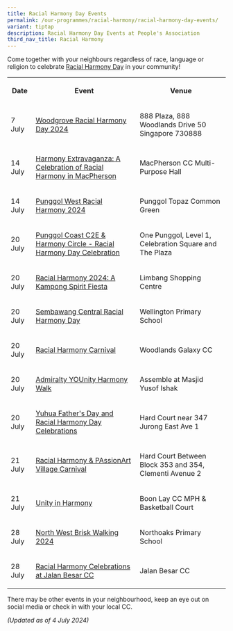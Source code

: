 ```yaml
---
title: Racial Harmony Day Events
permalink: /our-programmes/racial-harmony/racial-harmony-day-events/
variant: tiptap
description: Racial Harmony Day Events at People's Association
third_nav_title: Racial Harmony
---
```

<p>Come together with your neighbours regardless of race, language or religion
to celebrate <a href="https://www.pa.gov.sg/our-programmes/racial-harmony/racial-harmony-day/" rel="noopener noreferrer nofollow" target="_blank">Racial Harmony Day</a> in
your community!</p>
<table style="minWidth: 75px">
<colgroup>
<col>
<col>
<col>
</colgroup>
<tbody>
<tr>
<th rowspan="1" colspan="1">
<p>Date</p>
</th>
<th rowspan="1" colspan="1">
<p>Event</p>
</th>
<th rowspan="1" colspan="1">
<p>Venue</p>
</th>
</tr>
<tr>
<td rowspan="1" colspan="1">
<p>7 July</p>
</td>
<td rowspan="1" colspan="1">
<p><a href="https://www.facebook.com/Woodgrove.OurHome/posts/pfbid02qRBB2RGF1ijS9WAGqW6SUfz2aJvL9WXRzJiymmB5N9SpemBPM4p87oSEnBZdBS2Bl" rel="noopener noreferrer nofollow" target="_blank">Woodgrove Racial Harmony Day 2024</a>
</p>
</td>
<td rowspan="1" colspan="1">
<p>888 Plaza, 888 Woodlands Drive 50 Singapore 730888</p>
</td>
</tr>
<tr>
<td rowspan="1" colspan="1">
<p>14 July</p>
</td>
<td rowspan="1" colspan="1">
<p><a href="https://www.facebook.com/MacPherson.Spirit/posts/pfbid02xocDCijCr9rFaJgYFFbUQ1QUKpEKPCBkprZDGCeJcQhx4eXfcTREeG34vh5AGPP7l" rel="noopener noreferrer nofollow" target="_blank">Harmony Extravaganza: A Celebration of Racial Harmony in MacPherson</a>
</p>
</td>
<td rowspan="1" colspan="1">
<p>MacPherson CC Multi-Purpose Hall</p>
</td>
</tr>
<tr>
<td rowspan="1" colspan="1">
<p>14 July</p>
</td>
<td rowspan="1" colspan="1">
<p><a href="https://www.facebook.com/punggolwestcc/posts/pfbid0ECWcWwbnDjYqMmBAsYfGCwrR6kxDRhd9JARCU4p8FdzPzxz4cHnUwrGk6xhFXwqnl" rel="noopener noreferrer nofollow" target="_blank">Punggol West Racial Harmony 2024</a>
</p>
</td>
<td rowspan="1" colspan="1">
<p>Punggol Topaz Common Green</p>
</td>
</tr>
<tr>
<td rowspan="1" colspan="1">
<p>20 July</p>
</td>
<td rowspan="1" colspan="1">
<p><a href="https://www.onepa.gov.sg/events/punggol-coast-c2e-harmony-circle-racial-harmony-day-celebration-54511377" rel="noopener noreferrer nofollow" target="_blank">Punggol Coast C2E &amp; Harmony Circle - Racial Harmony Day Celebration</a>
</p>
</td>
<td rowspan="1" colspan="1">
<p>One Punggol, Level 1, Celebration Square and The Plaza</p>
</td>
</tr>
<tr>
<td rowspan="1" colspan="1">
<p>20 July</p>
</td>
<td rowspan="1" colspan="1">
<p><a href="https://www.facebook.com/groups/limbangview/permalink/10160179382801344/?rdid=LDo5yQULyjTwSa8t&amp;share_url=https%3A%2F%2Fwww.facebook.com%2Fshare%2Fp%2FXw8q3LqcJqg5dPLa%2F" rel="noopener noreferrer nofollow" target="_blank">Racial Harmony 2024: A Kampong Spirit Fiesta</a>
</p>
</td>
<td rowspan="1" colspan="1">
<p>Limbang Shopping Centre</p>
</td>
</tr>
<tr>
<td rowspan="1" colspan="1">
<p>20 July</p>
</td>
<td rowspan="1" colspan="1">
<p><a href="https://www.facebook.com/sembcentral/posts/pfbid034DhHH84qABzCx8wUCdSoP46QqBhFM8DWmesPxu7Krkf7d4jYtsFqEvSk6gTBT4Yil" rel="noopener noreferrer nofollow" target="_blank">Sembawang Central Racial Harmony Day</a>
</p>
</td>
<td rowspan="1" colspan="1">
<p>Wellington Primary School</p>
</td>
</tr>
<tr>
<td rowspan="1" colspan="1">
<p>20 July</p>
</td>
<td rowspan="1" colspan="1">
<p><a href="https://www.facebook.com/permalink.php?story_fbid=pfbid02ymJbZcN4dujhnFnJoatiZf2FMhMg57SSihuquyh14tPXT6ipfdy91wjbtzaXLzmnl&amp;id=100064593620152" rel="noopener noreferrer nofollow" target="_blank">Racial Harmony Carnival</a>
</p>
</td>
<td rowspan="1" colspan="1">
<p>Woodlands Galaxy CC</p>
</td>
</tr>
<tr>
<td rowspan="1" colspan="1">
<p>20 July</p>
</td>
<td rowspan="1" colspan="1">
<p><a href="https://www.facebook.com/OurAdmiralty/posts/pfbid02db1TRpdAE8tiA6nX62Ef819zhfWGEgjFcRevQ6HjykdvkqAiBoF2EzWRq3zJ6MRJl" rel="noopener noreferrer nofollow" target="_blank">Admiralty YOUnity Harmony Walk</a>
</p>
</td>
<td rowspan="1" colspan="1">
<p>Assemble at Masjid Yusof Ishak</p>
</td>
</tr>
<tr>
<td rowspan="1" colspan="1">
<p>20 July</p>
</td>
<td rowspan="1" colspan="1">
<p><a href="https://www.facebook.com/story.php?story_fbid=1028941005937701&amp;id=100064654330783&amp;rdid=DPWAfQluMILMRbDX" rel="noopener noreferrer nofollow" target="_blank">Yuhua Father's Day and Racial Harmony Day Celebrations</a>
</p>
</td>
<td rowspan="1" colspan="1">
<p>Hard Court near 347 Jurong East Ave 1</p>
</td>
</tr>
<tr>
<td rowspan="1" colspan="1">
<p>21 July</p>
</td>
<td rowspan="1" colspan="1">
<p><a href="https://www.facebook.com/share/pm1YdDRzym5pzFof/?mibextid=QwDbR1" rel="noopener noreferrer nofollow" target="_blank">Racial Harmony &amp; PAssionArt Village Carnival</a>
</p>
</td>
<td rowspan="1" colspan="1">
<p>Hard Court Between Block 353 and 354, Clementi Avenue 2</p>
</td>
</tr>
<tr>
<td rowspan="1" colspan="1">
<p>21 July</p>
</td>
<td rowspan="1" colspan="1">
<p><a href="https://go.gov.sg/unityinharmony" rel="noopener noreferrer nofollow" target="_blank">Unity in Harmony</a>
</p>
</td>
<td rowspan="1" colspan="1">
<p>Boon Lay CC MPH &amp; Basketball Court</p>
</td>
</tr>
<tr>
<td rowspan="1" colspan="1">
<p>28 July</p>
</td>
<td rowspan="1" colspan="1">
<p><a href="https://www.facebook.com/OurAdmiralty/posts/pfbid0p9tyCR6XfiHnXomEeYDJBFBNpFCbGf2fbP9iAxxsyRtyr9U9DargbeSsVfTkp6MRl" rel="noopener noreferrer nofollow" target="_blank">North West Brisk Walking 2024</a>
</p>
</td>
<td rowspan="1" colspan="1">
<p>Northoaks Primary School</p>
</td>
</tr>
<tr>
<td rowspan="1" colspan="1">
<p>28 July</p>
</td>
<td rowspan="1" colspan="1">
<p><a href="https://www.onepa.gov.sg/events/racial-harmony-day-celebration-2024-76559708" rel="noopener noreferrer nofollow" target="_blank">Racial Harmony Celebrations at Jalan Besar CC</a>
</p>
</td>
<td rowspan="1" colspan="1">
<p>Jalan Besar CC</p>
</td>
</tr>
</tbody>
</table>
<p>There may be other events in your neighbourhood, keep an eye out on social
media or check in with your local CC.</p>
<p><em>(Updated as of 4 July 2024)</em>
</p>